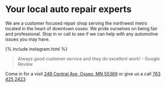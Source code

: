 # Your local auto repair experts

We are a customer focused repair shop serving the northwest metro located in the heart of downtown osseo. We pride ourselves on being fair and professional. Stop in or call to see if we can help with any automotive issues you may have.

{% include instagram.html %}

> Always good customer service and they do excellent work! - Google Review

Come in for a visit [248 Central Ave, Osseo, MN 55369](https://www.google.com/maps/dir/?api=1&destination=CanJ%20Auto%20repair&destination_place_id=ChIJ3crk9Uo4s1IRrxPfIPo7-YQ&travelmode=driving) or give us a call [763 425 2423](tel:7634252423)
